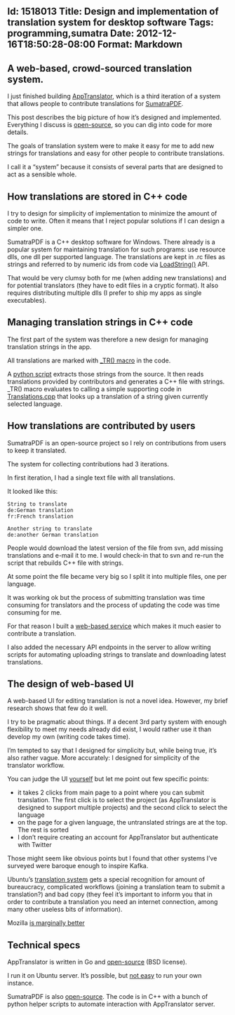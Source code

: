 Id: 1518013
Title: Design and implementation of translation system for desktop software
Tags: programming,sumatra
Date: 2012-12-16T18:50:28-08:00
Format: Markdown
--------------
A web-based, crowd-sourced translation system.
----------------------------------------------

I just finished building [AppTranslator](http://www.apptranslator.org/),
which is a third iteration of a system that allows people to contribute
translations for
[SumatraPDF](https://www.sumatrapdfreader.org/free-pdf-reader.html).

This post describes the big picture of how it’s designed and
implemented. Everything I discuss is
[open-source](https://github.com/kjk/apptranslator), so you can dig into
code for more details.

The goals of translation system were to make it easy for me to add new
strings for translations and easy for other people to contribute
translations.

I call it a “system” because it consists of several parts that are
designed to act as a sensible whole.

How translations are stored in C++ code
---------------------------------------

I try to design for simplicity of implementation to minimize the amount
of code to write. Often it means that I reject popular solutions if I
can design a simpler one.

SumatraPDF is a C++ desktop software for Windows. There already is a
popular system for maintaining translation for such programs: use
resource dlls, one dll per supported language. The translations are kept
in .rc files as strings and referred to by numeric ids from code via
[LoadString()](http://msdn.microsoft.com/en-us/library/windows/desktop/ms647486.aspx)
API.

That would be very clumsy both for me (when adding new translations) and
for potential translators (they have to edit files in a cryptic format).
It also requires distributing multiple dlls (I prefer to ship my apps as
single executables).

Managing translation strings in C++ code
----------------------------------------

The first part of the system was therefore a new design for managing
translation strings in the app.

All translations are marked with [\_TR()
macro](https://code.google.com/p/sumatrapdf/source/browse/trunk/src/Translations.h)
in the code.

A [python
script](https://code.google.com/p/sumatrapdf/source/browse/trunk/scripts/update_translations.py)
extracts those strings from the source. It then reads translations
provided by contributors and generates a C++ file with strings. \_TR()
macro evaluates to calling a simple supporting code in
[Translations.cpp](https://code.google.com/p/sumatrapdf/source/browse/trunk/src/Translations.cpp)
that looks up a translation of a string given currently selected
language.

How translations are contributed by users
-----------------------------------------

SumatraPDF is an open-source project so I rely on contributions from
users to keep it translated.

The system for collecting contributions had 3 iterations.

In first iteration, I had a single text file with all translations.

It looked like this:

```
String to translate
de:German translation
fr:French translation

Another string to translate
de:another German translation
```

People would download the latest version of the file from svn, add
missing translations and e-mail it to me. I would check-in that to svn
and re-run the script that rebuilds C++ file with strings.

At some point the file became very big so I split it into multiple
files, one per language.

It was working ok but the process of submitting translation was time
consuming for translators and the process of updating the code was time
consuming for me.

For that reason I built a [web-based
service](http://www.apptranslator.org) which makes it much easier to
contribute a translation.

I also added the necessary API endpoints in the server to allow writing
scripts for automating uploading strings to translate and downloading
latest translations.

The design of web-based UI
--------------------------

A web-based UI for editing translation is not a novel idea. However, my
brief research shows that few do it well.

I try to be pragmatic about things. If a decent 3rd party system with
enough flexibility to meet my needs already did exist, I would rather
use it than develop my own (writing code takes time).

I’m tempted to say that I designed for simplicity but, while being true,
it’s also rather vague. More accurately: I designed for simplicity of
the translator workflow.

You can judge the UI [yourself](http://www.apptranslator.org) but let me
point out few specific points:

-   it takes 2 clicks from main page to a point where you can submit
    translation. The first click is to select the project (as
    AppTranslator is designed to support multiple projects) and the
    second click to select the language
-   on the page for a given language, the untranslated strings are at
    the top. The rest is sorted
-   I don’t require creating an account for AppTranslator but
    authenticate with Twitter

Those might seem like obvious points but I found that other systems I’ve
surveyed were baroque enough to inspire Kafka.

Ubuntu’s [translation system](https://wiki.ubuntu.com/Translations) gets
a special recognition for amount of bureaucracy, complicated workflows
(joining a translation team to submit a translation?) and bad copy (they
feel it’s important to inform you that in order to contribute a
translation you need an internet connection, among many other useless
bits of information).

Mozilla [is marginally better](https://wiki.mozilla.org/L10n:Home_Page)

Technical specs
---------------

AppTranslator is written in Go and
[open-source](https://github.com/kjk/apptranslator) (BSD license).

I run it on Ubuntu server. It’s possible, but [not
easy](https://github.com/kjk/apptranslator/blob/master/docs/deploy_your_own.txt)
to run your own instance.

SumatraPDF is also [open-source](https://code.google.com/p/sumatrapdf/).
The code is in C++ with a bunch of python helper scripts to automate
interaction with AppTranslator server.
